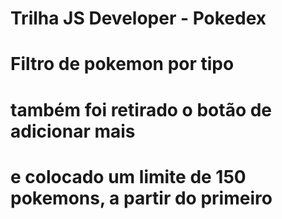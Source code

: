 # Trilha JS Developer - Pokedex

# Filtro de pokemon por tipo
# também foi retirado o botão de adicionar mais
# e colocado um limite de 150 pokemons, a partir do primeiro
